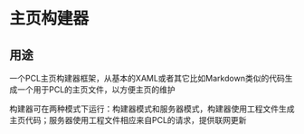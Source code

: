 # 主页构建器
## 用途
一个PCL主页构建器框架，从基本的XAML或者其它比如Markdown类似的代码生成一个用于PCL的主页文件，以方便主页的维护

构建器可在两种模式下运行：构建器模式和服务器模式，构建器使用工程文件生成主页代码；服务器使用工程文件相应来自PCL的请求，提供联网更新
